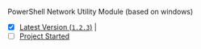 PowerShell Network Utility Module (based on windows)

- [x] [Latest Version (`1.2.3`)]()
|
- [ ] [Project Started]()
